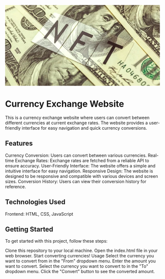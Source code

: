 <img src="dollar.jpeg">
<h1>Currency Exchange Website</h1>
This is a currency exchange website where users can convert between different currencies at current exchange rates. The website provides a user-friendly interface for easy navigation and quick currency conversions.

<h2>Features</h2>
Currency Conversion: Users can convert between various currencies.
Real-time Exchange Rates: Exchange rates are fetched from a reliable API to ensure accuracy.
User-Friendly Interface: The website offers a simple and intuitive interface for easy navigation.
Responsive Design: The website is designed to be responsive and compatible with various devices and screen sizes.
Conversion History: Users can view their conversion history for reference.
<h2>Technologies Used</h2>
Frontend: HTML, CSS, JavaScript
<h2>Getting Started</h2>
To get started with this project, follow these steps:

Clone this repository to your local machine.
Open the index.html file in your web browser.
Start converting currencies!
Usage
Select the currency you want to convert from in the "From" dropdown menu.
Enter the amount you want to convert.
Select the currency you want to convert to in the "To" dropdown menu.
Click the "Convert" button to see the converted amount.
